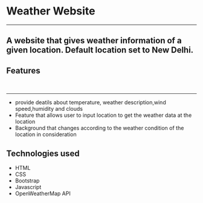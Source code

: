 <h1>Weather Website</h1>
<hr>
<h2>A website that gives weather information of a given location. Default location set to New Delhi.</h2>
<h2>Features</h2><br><hr>
<ul>
  <li>provide deatils about temperature, weather description,wind speed,humidity and clouds</li>
  <li>Feature that allows user to input location to get the weather data at the location</li>
  <li>Background that changes according to the weather condition of the location in consideration</li>
</ul>

<h2>Technologies used</h2>
<ul>
  <li>HTML</li>
  <li>CSS</li>
  <li>Bootstrap</li>
  <li>Javascript</li>
  <li>OpenWeatherMap API</li>
</ul>
